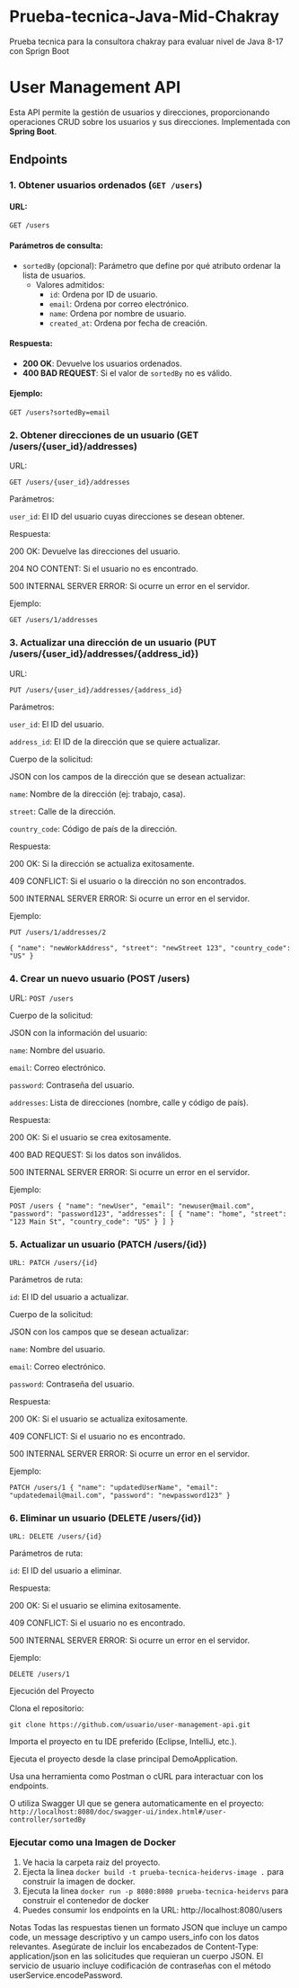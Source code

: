 # Prueba-tecnica-Java-Mid-Chakray
Prueba tecnica para la consultora chakray para evaluar nivel de Java 8-17 con Sprign Boot

# User Management API

Esta API permite la gestión de usuarios y direcciones, proporcionando operaciones CRUD sobre los usuarios y sus direcciones. Implementada con **Spring Boot**.

## Endpoints

### 1. Obtener usuarios ordenados (`GET /users`)

#### URL:
`GET /users`

#### Parámetros de consulta:
- `sortedBy` (opcional): Parámetro que define por qué atributo ordenar la lista de usuarios.
    - Valores admitidos:
        - `id`: Ordena por ID de usuario.
        - `email`: Ordena por correo electrónico.
        - `name`: Ordena por nombre de usuario.
        - `created_at`: Ordena por fecha de creación.

#### Respuesta:
- **200 OK**: Devuelve los usuarios ordenados.
- **400 BAD REQUEST**: Si el valor de `sortedBy` no es válido.

#### Ejemplo:

```GET /users?sortedBy=email```

### 2. Obtener direcciones de un usuario (GET /users/{user_id}/addresses)
URL:

```GET /users/{user_id}/addresses```

Parámetros:

```user_id```: El ID del usuario cuyas direcciones se desean obtener.

Respuesta:

200 OK: Devuelve las direcciones del usuario.

204 NO CONTENT: Si el usuario no es encontrado.

500 INTERNAL SERVER ERROR: Si ocurre un error en el servidor.


Ejemplo:

```GET /users/1/addresses```


### 3. Actualizar una dirección de un usuario (PUT /users/{user_id}/addresses/{address_id})
URL:

```PUT /users/{user_id}/addresses/{address_id}```

Parámetros:

```user_id```: El ID del usuario.

```address_id```: El ID de la dirección que se quiere actualizar.

Cuerpo de la solicitud:

JSON con los campos de la dirección que se desean actualizar:

```name```: Nombre de la dirección (ej: trabajo, casa).

```street```: Calle de la dirección.

```country_code```: Código de país de la dirección.

Respuesta:

200 OK: Si la dirección se actualiza exitosamente.

409 CONFLICT: Si el usuario o la dirección no son encontrados.

500 INTERNAL SERVER ERROR: Si ocurre un error en el servidor.

Ejemplo:

```PUT /users/1/addresses/2```

`{
    "name": "newWorkAddress",
    "street": "newStreet 123",
    "country_code": "US"
}`


### 4. Crear un nuevo usuario (POST /users)
URL:
```POST /users```

Cuerpo de la solicitud:

JSON con la información del usuario:

```name```: Nombre del usuario.

```email```: Correo electrónico.

```password```: Contraseña del usuario.

```addresses```: Lista de direcciones (nombre, calle y código de país).

Respuesta:

200 OK: Si el usuario se crea exitosamente.

400 BAD REQUEST: Si los datos son inválidos.

500 INTERNAL SERVER ERROR: Si ocurre un error en el servidor.

Ejemplo:


`POST /users
{
    "name": "newUser",
    "email": "newuser@mail.com",
    "password": "password123",
    "addresses": [
        {
            "name": "home",
            "street": "123 Main St",
            "country_code": "US"
        }
    ]
}`


### 5. Actualizar un usuario (PATCH /users/{id})

`URL:
PATCH /users/{id}`

Parámetros de ruta:

`id`: El ID del usuario a actualizar.

Cuerpo de la solicitud:

JSON con los campos que se desean actualizar:

`name`: Nombre del usuario.

`email`: Correo electrónico.

`password`: Contraseña del usuario.

Respuesta:

200 OK: Si el usuario se actualiza exitosamente.

409 CONFLICT: Si el usuario no es encontrado.

500 INTERNAL SERVER ERROR: Si ocurre un error en el servidor.

Ejemplo:

`PATCH /users/1
{
    "name": "updatedUserName",
    "email": "updatedemail@mail.com",
    "password": "newpassword123"
}`


### 6. Eliminar un usuario (DELETE /users/{id})

`URL:
DELETE /users/{id}`

Parámetros de ruta:

`id`: El ID del usuario a eliminar.

Respuesta:

200 OK: Si el usuario se elimina exitosamente.

409 CONFLICT: Si el usuario no es encontrado.

500 INTERNAL SERVER ERROR: Si ocurre un error en el servidor.

Ejemplo:


`DELETE /users/1`

Ejecución del Proyecto

Clona el repositorio:


`git clone https://github.com/usuario/user-management-api.git`

Importa el proyecto en tu IDE preferido (Eclipse, IntelliJ, etc.).

Ejecuta el proyecto desde la clase principal DemoApplication.

Usa una herramienta como Postman o cURL para interactuar con los endpoints.

O utiliza Swagger UI que se genera automaticamente en el proyecto: `http://localhost:8080/doc/swagger-ui/index.html#/user-controller/sortedBy`

### Ejecutar como una Imagen de Docker

1. Ve hacia la carpeta raiz del proyecto.
2. Ejecta la linea `docker build -t prueba-tecnica-heidervs-image .` para construir la imagen de docker.
3. Ejecuta la linea `docker run -p 8080:8080 prueba-tecnica-heidervs` para construir el contenedor de docker 
4. Puedes consumir los endpoints en la URL: http://localhost:8080/users



Notas
Todas las respuestas tienen un formato JSON que incluye un campo code, un message descriptivo y un campo users_info con los datos relevantes.
Asegúrate de incluir los encabezados de Content-Type: application/json en las solicitudes que requieran un cuerpo JSON.
El servicio de usuario incluye codificación de contraseñas con el método userService.encodePassword.




